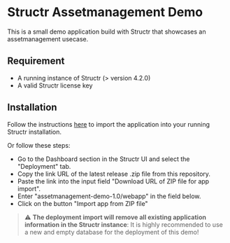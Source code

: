 # Structr Assetmanagement Demo

This is a small demo application build with Structr that showcases an assetmanagement usecase.

## Requirement

- A running instance of Structr (> version 4.2.0)
- A valid Structr license key

## Installation

Follow the instructions [here](https://docs.structr.com/docs/fundamental-concepts?highlight=Deployment%20Import#deployment-import) to import the application into your running Structr installation. 

Or follow these steps:
  - Go to the Dashboard section in the Structr UI and select the "Deployment" tab.
  - Copy the link URL of the latest release .zip file from this repository.
  - Paste the link into the input field "Download URL of ZIP file for app import".
  - Enter "assetmanagement-demo-1.0/webapp" in the field below.
  - Click on the button "Import app from ZIP file"

> :warning: **The deployment import will remove all existing application information in the Structr instance**: It is highly recommended to use a new and empty database for the deployment of this demo!
